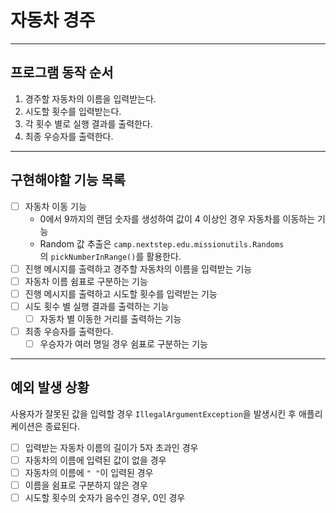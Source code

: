 # 자동차 경주

---

## **프로그램 동작 순서**

1. 경주할 자동차의 이름을 입력받는다.
2. 시도할 횟수를 입력받는다.
3. 각 횟수 별로 실행 결과를 출력한다.
4. 최종 우승자를 출력한다.

---

## **구현해야할 기능 목록**

- [ ]  자동차 이동 기능
    - 0에서 9까지의 랜덤 숫자를 생성하여 값이 4 이상인 경우 자동차를 이동하는 기능
    - Random 값 추출은 `camp.nextstep.edu.missionutils.Randoms`의 `pickNumberInRange()`를 활용한다.
- [ ]  진행 메시지를 출력하고 경주할 자동차의 이름을 입력받는 기능
- [ ]  자동차 이름 쉼표로 구분하는 기능
- [ ]  진행 메시지를 출력하고 시도할 횟수를 입력받는 기능
- [ ]  시도 횟수 별 실행 결과를 출력하는 기능
    - [ ]  자동차 별 이동한 거리를 출력하는 기능
- [ ]  최종 우승자를 출력한다.
    - [ ]  우승자가 여러 명일 경우 쉼표로 구분하는 기능

---

## **예외 발생 상황**

사용자가 잘못된 값을 입력할 경우 `IllegalArgumentException`을 발생시킨 후 애플리케이션은 종료된다.

- [ ]  입력받는 자동차 이름의 길이가 5자 초과인 경우
- [ ]  자동차의 이름에 입력된 값이 없을 경우
- [ ]  자동차의 이름에 `" "`이 입력된 경우
- [ ]  이름을 쉼표로 구분하지 않은 경우
- [ ]  시도할 횟수의 숫자가 음수인 경우, 0인 경우
